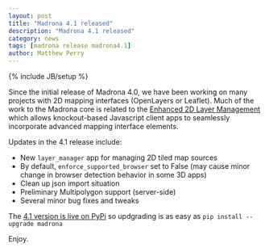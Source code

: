 ```yaml
---
layout: post
title: "Madrona 4.1 released"
description: "Madrona 4.1 released"
category: news
tags: [madrona release madrona4.1]
author: Matthew Perry
---
```

{% include JB/setup %}

Since the initial release of Madrona 4.0, we have been working on many projects with 2D mapping interfaces (OpenLayers or Leaflet).
Much of the work to the Madrona core is related to the <a href='/news/enhanced-2d-data-layer-management/'>Enhanced 2D Layer Management</a>
which allows knockout-based Javascript client apps to seamlessly incorporate advanced mapping interface elements. 

Updates in the 4.1 release include:

* New `layer_manager` app for managing 2D tiled map sources
* By default, `enforce_supported_browser` set to False (may cause minor change in browser detection behavior in some 3D apps)
* Clean up json import situation
* Preliminary Multipolygon support (server-side)
* Several minor bug fixes and tweaks

The <a href='https://pypi.python.org/pypi?:action=display&name=madrona&version=4.1'>4.1 version is live on PyPi</a> so updgrading is
as easy as `pip install --upgrade madrona`

Enjoy.
